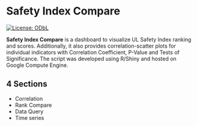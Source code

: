 # Safety Index Compare

[![License: ODbL](https://img.shields.io/badge/License-ODbL-brightgreen.svg)](https://opendatacommons.org/licenses/odbl/)

**Safety Index Compare** is a dashboard to visualize UL Safety Index ranking and scores. Additionally, it also provides correlation-scatter plots for individual indicators with Correlation Coefficient, P-Value and Tests of Significance. The script was developed using R/Shiny and hosted on Google Compute Engine. 

## 4 Sections
* Correlation
* Rank Compare
* Data Query
* Time series
